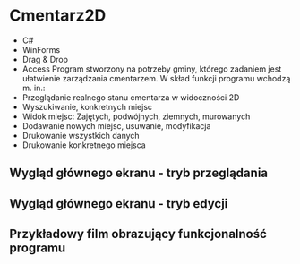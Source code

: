 # Cmentarz2D
* C#
* WinForms
* Drag & Drop
* Access
Program stworzony na potrzeby gminy, którego zadaniem jest ułatwienie zarządzania cmentarzem. W skład funkcji programu wchodzą m. in.: 
* Przeglądanie realnego stanu cmentarza w widoczności 2D
* Wyszukiwanie, konkretnych miejsc
* Widok miejsc: Zajętych, podwójnych, ziemnych, murowanych
* Dodawanie nowych miejsc, usuwanie, modyfikacja
* Drukowanie wszystkich danych
* Drukowanie konkretnego miejsca

## Wygląd głównego ekranu - tryb przeglądania


## Wygląd głównego ekranu - tryb edycji

## Przykładowy film obrazujący funkcjonalność programu
